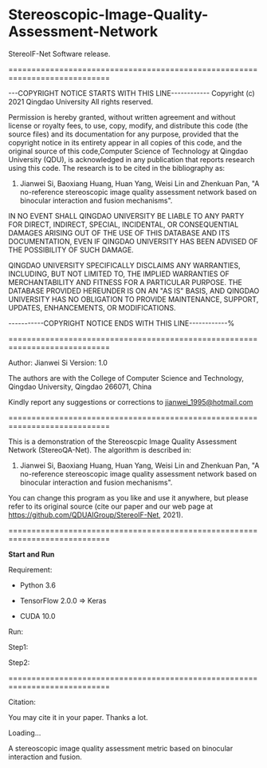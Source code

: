 # Stereoscopic-Image-Quality-Assessment-Network
StereoIF-Net Software release. 

============================================================================

---COPYRIGHT NOTICE STARTS WITH THIS LINE------------ Copyright (c) 2021 Qingdao University All rights reserved.

Permission is hereby granted, without written agreement and without license or royalty fees, to use, copy, modify, and distribute this code (the source files) and its documentation for any purpose, provided that the copyright notice in its entirety appear in all copies of this code, and the original source of this code,Computer Science of Technology at Qingdao University (QDU), is acknowledged in any publication that reports research using this code. The research is to be cited in the bibliography as:

1. Jianwei Si, Baoxiang Huang, Huan Yang, Weisi Lin and Zhenkuan Pan, "A no-reference stereoscopic image quality assessment network based on binocular interaction and fusion mechanisms".

IN NO EVENT SHALL QINGDAO UNIVERSITY BE LIABLE TO ANY PARTY FOR DIRECT, INDIRECT, SPECIAL, INCIDENTAL, OR CONSEQUENTIAL DAMAGES ARISING OUT OF THE USE OF THIS DATABASE AND ITS DOCUMENTATION, EVEN IF QINGDAO UNIVERSITY HAS BEEN ADVISED OF THE POSSIBILITY OF SUCH DAMAGE.

QINGDAO UNIVERSITY SPECIFICALLY DISCLAIMS ANY WARRANTIES, INCLUDING, BUT NOT LIMITED TO, THE IMPLIED WARRANTIES OF MERCHANTABILITY AND FITNESS FOR A PARTICULAR PURPOSE. THE DATABASE PROVIDED HEREUNDER IS ON AN "AS IS" BASIS, AND QINGDAO UNIVERSITY HAS NO OBLIGATION TO PROVIDE MAINTENANCE, SUPPORT, UPDATES, ENHANCEMENTS, OR MODIFICATIONS.

-----------COPYRIGHT NOTICE ENDS WITH THIS LINE------------%

============================================================================

Author: Jianwei Si Version: 1.0

The authors are with  the College of Computer Science and Technology, Qingdao University, Qingdao 266071, China

Kindly report any suggestions or corrections to jianwei_1995@hotmail.com

============================================================================

This is a demonstration of the Stereoscpic Image Quality Assessment Network (StereoQA-Net). The algorithm is described in:

1. Jianwei Si, Baoxiang Huang, Huan Yang, Weisi Lin and Zhenkuan Pan, "A no-reference stereoscopic image quality assessment network based on binocular interaction and fusion mechanisms".

You can change this program as you like and use it anywhere, but please refer to its original source (cite our paper and our web page at https://github.com/QDUAIGroup/StereoIF-Net, 2021).

============================================================================

**Start and Run**

Requirement:

- Python 3.6

- TensorFlow 2.0.0 => Keras

- CUDA 10.0

Run:

Step1:

Step2:


============================================================================

Citation:

You may cite it in your paper. Thanks a lot.

Loading...

A stereoscopic image quality assessment metric based on binocular interaction and fusion.
